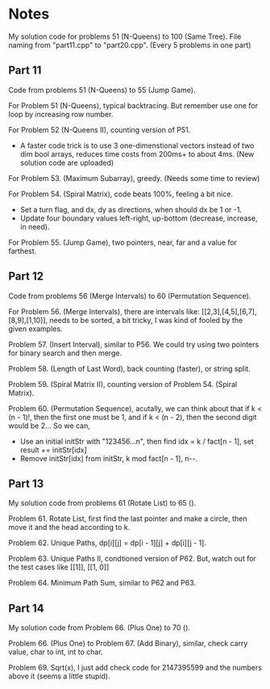 # Notes
My solution code for problems 51 (N-Queens) to 100 (Same Tree). File naming from "part11.cpp" to "part20.cpp". (Every 5 problems in one part)

## Part 11
Code from problems 51 (N-Queens) to 55 (Jump Game).

For Problem 51 (N-Queens), typical backtracing. But remember use one for loop by increasing row number.

For Problem 52 (N-Queens II), counting version of P51.
- A faster code trick is to use 3 one-dimenstional vectors instead of two dim bool arrays, reduces time costs from 200ms+ to about 4ms. (New solution code are uploaded)

For Problem 53. (Maximum Subarray), greedy. (Needs some time to review)

For Problem 54. (Spiral Matrix), code beats 100%, feeling a bit nice.
- Set a turn flag, and dx, dy as directions, when should dx be 1 or -1.
- Update four boundary values left-right, up-bottom (decrease, increase, in need).

For Problem 55. (Jump Game), two pointers, near, far and a value for farthest. 

## Part 12
Code from problems 56 (Merge Intervals) to 60 (Permutation Sequence).

For Problem 56. (Merge Intervals), there are intervals like: [[2,3],[4,5],[6,7],[8,9],[1,10]], needs to be sorted, a bit tricky, I was kind of fooled by the given examples.

Problem 57. (Insert Interval), similar to P56. We could try using two pointers for binary search and then merge.

Problem 58. (Length of Last Word), back counting (faster), or string split.

Problem 59. (Spiral Matrix II), counting version of Problem 54. (Spiral Matrix).

Problem 60. (Permutation Sequence), acutally, we can think about that if k < (n - 1)!, then the first one must be 1, and if k < (n - 2), then the second digit would be 2... So we can,
- Use an initial initStr with "123456...n", then find idx = k / fact[n - 1], set result += initStr[idx]
- Remove initStr[idx] from initStr, k mod fact[n - 1], n--.

## Part 13
My solution code from problems 61 (Rotate List) to 65 ().

Problem 61. Rotate List, first find the last pointer and make a circle, then move it and the head according to k.

Problem 62. Unique Paths, dp[i][j] = dp[i - 1][j] + dp[i][j - 1].

Problem 63. Unique Paths II, condtioned version of P62. But, watch out for the test cases like [[1]], [[1, 0]]

Problem 64. Minimum Path Sum, similar to P62 and P63.


## Part 14
My solution code from Problem 66. (Plus One) to 70 ().

Problem 66. (Plus One) to Problem 67. (Add Binary), similar, check carry value, char to int, int to char.

Problem 69. Sqrt(x), I just add check code for 2147395599 and the numbers above it (seems a little stupid). 
